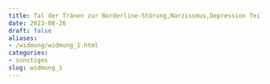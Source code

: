 ```yaml
---
title: Tal der Tränen zur Borderline-Störung,Narzissmus,Depression Teil 1
date: 2023-08-26
draft: false
aliases:
- /widmung/widmung_1.html
categories:
- sonstiges
slug: widmung_1
---
```



